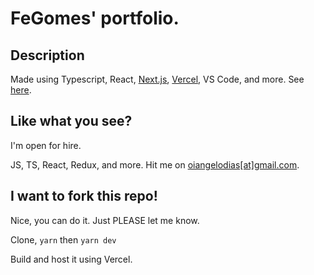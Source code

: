 # FeGomes' portfolio.	

## Description	

Made using Typescript, React, [Next.js](https://nextjs.org/), [Vercel](https://vercel.com), VS Code, and more. See [here](https://www.angelodias.com.br/about/).	

## Like what you see?	

I'm open for hire.	

JS, TS, React, Redux, and more. Hit me on [oiangelodias\[at\]gmail.com](mailto:oiangelodias@gmail.com).	

## I want to fork this repo!	

Nice, you can do it. Just PLEASE let me know.

Clone, `yarn` then `yarn dev`

Build and host it using Vercel.